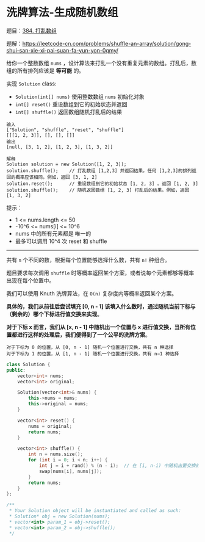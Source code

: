 # 洗牌算法-生成随机数组

题目：[384. 打乱数组](https://leetcode.cn/problems/shuffle-an-array/)

题解：https://leetcode-cn.com/problems/shuffle-an-array/solution/gong-shui-san-xie-xi-pai-suan-fa-yun-yon-0qmy/

给你一个整数数组 `nums` ，设计算法来打乱一个没有重复元素的数组。打乱后，数组的所有排列应该是 **等可能** 的。

实现 `Solution` class:

- `Solution(int[] nums)` 使用整数数组 `nums` 初始化对象
- `int[] reset()` 重设数组到它的初始状态并返回
- `int[] shuffle()` 返回数组随机打乱后的结果

```
输入
["Solution", "shuffle", "reset", "shuffle"]
[[[1, 2, 3]], [], [], []]
输出
[null, [3, 1, 2], [1, 2, 3], [1, 3, 2]]

解释
Solution solution = new Solution([1, 2, 3]);
solution.shuffle();    // 打乱数组 [1,2,3] 并返回结果。任何 [1,2,3]的排列返回的概率应该相同。例如，返回 [3, 1, 2]
solution.reset();      // 重设数组到它的初始状态 [1, 2, 3] 。返回 [1, 2, 3]
solution.shuffle();    // 随机返回数组 [1, 2, 3] 打乱后的结果。例如，返回 [1, 3, 2]
```

提示：

- 1 <= nums.length <= 50
- -10^6 <= nums[i] <= 10^6
- nums 中的所有元素都是 唯一的
- 最多可以调用 10^4 次 reset 和 shuffle

---

共有 `n` 个不同的数，根据每个位置能够选择什么数，共有 `n!` 种组合。

题目要求每次调用 `shuffle` 时等概率返回某个方案，或者说每个元素都够等概率出现在每个位置中。

我们可以使用 Knuth 洗牌算法，在 `O(n)` 复杂度内等概率返回某个方案。

**具体的，我们从前往后尝试填充 [0, n - 1] 该填入什么数时，通过随机当前下标与（剩余的）哪个下标进行值交换来实现**。

**对于下标 x 而言，我们从 [x, n - 1] 中随机出一个位置与 x 进行值交换，当所有位置都进行这样的处理后，我们便得到了一个公平的洗牌方案**。

```
对于下标为 0 的位置，从 [0, n - 1] 随机一个位置进行交换，共有 n 种选择
对于下标为 1 的位置，从 [1, n - 1] 随机一个位置进行交换，共有 n−1 种选择
```

```cpp
class Solution {
public:
    vector<int> nums;
    vector<int> original;

    Solution(vector<int>& nums) {
        this->nums = nums;
        this->original = nums;
    }

    vector<int> reset() {
        nums = original;
        return nums;
    }

    vector<int> shuffle() {
        int n = nums.size();
        for (int i = 0; i < n; i++) {
            int j = i + rand() % (n - i);  // 在 [i, n-i) 中随机出要交换的位置
            swap(nums[i], nums[j]);
        }
        return nums;
    }
};

/**
 * Your Solution object will be instantiated and called as such:
 * Solution* obj = new Solution(nums);
 * vector<int> param_1 = obj->reset();
 * vector<int> param_2 = obj->shuffle();
 */
```

